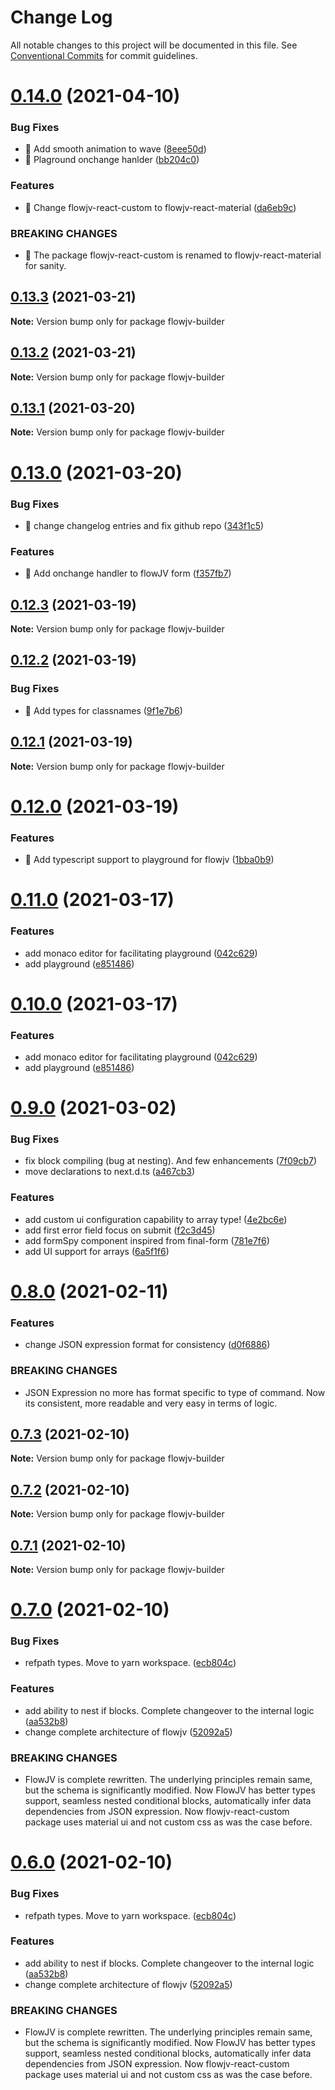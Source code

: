 # Change Log

All notable changes to this project will be documented in this file.
See [Conventional Commits](https://conventionalcommits.org) for commit guidelines.

# [0.14.0](https://github.com/pkishorez/flowjv/compare/v0.13.3...v0.14.0) (2021-04-10)


### Bug Fixes

* 🐛 Add smooth animation to wave ([8eee50d](https://github.com/pkishorez/flowjv/commit/8eee50d838bab8245c4846dbff2a7b438f2f8487))
* 🐛 Plaground onchange hanlder ([bb204c0](https://github.com/pkishorez/flowjv/commit/bb204c0799d90b06b8c496f953ed50101c787f16))


### Features

* 🎸 Change flowjv-react-custom to flowjv-react-material ([da6eb9c](https://github.com/pkishorez/flowjv/commit/da6eb9cbb6fc74296341a8698462f471d71d468d))


### BREAKING CHANGES

* 🧨 The package flowjv-react-custom is renamed to flowjv-react-material for
sanity.





## [0.13.3](https://github.com/pkishorez/flowjv/compare/v0.13.2...v0.13.3) (2021-03-21)

**Note:** Version bump only for package flowjv-builder





## [0.13.2](https://github.com/pkishorez/flowjv/compare/v0.13.1...v0.13.2) (2021-03-21)

**Note:** Version bump only for package flowjv-builder





## [0.13.1](https://github.com/pkishorez/flowjv/compare/v0.13.0...v0.13.1) (2021-03-20)

**Note:** Version bump only for package flowjv-builder





# [0.13.0](https://github.com/pkishorez/flowjv/compare/v0.12.3...v0.13.0) (2021-03-20)


### Bug Fixes

* 🐛 change changelog entries and fix github repo ([343f1c5](https://github.com/pkishorez/flowjv/commit/343f1c5f53cb9651f2dd2a110a2c43d426231872))


### Features

* 🎸 Add onchange handler to flowJV form ([f357fb7](https://github.com/pkishorez/flowjv/commit/f357fb7f532182ae4328b0854b203dae456936dd))





## [0.12.3](https://github.com/pkishorez/flowjv/compare/v0.12.2...v0.12.3) (2021-03-19)

**Note:** Version bump only for package flowjv-builder

## [0.12.2](https://github.com/pkishorez/flowjv/compare/v0.12.1...v0.12.2) (2021-03-19)

### Bug Fixes

-   🐛 Add types for classnames ([9f1e7b6](https://github.com/pkishorez/flowjv/commit/9f1e7b67eda5b9afa80e418c02d1243e4f1cf48f))

## [0.12.1](https://github.com/pkishorez/flowjv/compare/v0.12.0...v0.12.1) (2021-03-19)

**Note:** Version bump only for package flowjv-builder

# [0.12.0](https://github.com/pkishorez/flowjv/compare/v0.11.0...v0.12.0) (2021-03-19)

### Features

-   🎸 Add typescript support to playground for flowjv ([1bba0b9](https://github.com/pkishorez/flowjv/commit/1bba0b9c8eacb73bb345b5f6e9e5c0439012ca4a))

# [0.11.0](https://github.com/pkishorez/flowjv/compare/v0.9.0...v0.11.0) (2021-03-17)

### Features

-   add monaco editor for facilitating playground ([042c629](https://github.com/pkishorez/flowjv/commit/042c629d3013da3d70368d587000f1f626653656))
-   add playground ([e851486](https://github.com/pkishorez/flowjv/commit/e851486feaea2b60b00c6a7d0f97c078704a18ba))

# [0.10.0](https://github.com/pkishorez/flowjv/compare/v0.9.0...v0.10.0) (2021-03-17)

### Features

-   add monaco editor for facilitating playground ([042c629](https://github.com/pkishorez/flowjv/commit/042c629d3013da3d70368d587000f1f626653656))
-   add playground ([e851486](https://github.com/pkishorez/flowjv/commit/e851486feaea2b60b00c6a7d0f97c078704a18ba))

# [0.9.0](https://github.com/pkishorez/flowjv/compare/v0.8.0...v0.9.0) (2021-03-02)

### Bug Fixes

-   fix block compiling (bug at nesting). And few enhancements ([7f09cb7](https://github.com/pkishorez/flowjv/commit/7f09cb7c6ae3255ea916d15edb6a719667bfbb5d))
-   move declarations to next.d.ts ([a467cb3](https://github.com/pkishorez/flowjv/commit/a467cb3c0ae4ffe97d553eed08ddf9f26920c7e8))

### Features

-   add custom ui configuration capability to array type! ([4e2bc6e](https://github.com/pkishorez/flowjv/commit/4e2bc6ec8af4c0ebb40b80c0aca8d5af45738403))
-   add first error field focus on submit ([f2c3d45](https://github.com/pkishorez/flowjv/commit/f2c3d454bebbd5bf6f6ce5ce9d17c6670bac9461))
-   add formSpy component inspired from final-form ([781e7f6](https://github.com/pkishorez/flowjv/commit/781e7f6350e397b10302becbddfd208d6d763281))
-   add UI support for arrays ([6a5f1f6](https://github.com/pkishorez/flowjv/commit/6a5f1f602b1110ed1d56e385868051dce8043ab5))

# [0.8.0](https://github.com/pkishorez/flowjv/compare/v0.7.3...v0.8.0) (2021-02-11)

### Features

-   change JSON expression format for consistency ([d0f6886](https://github.com/pkishorez/flowjv/commit/d0f68862c7b5f991622d7bdffd6beb3679074ad4))

### BREAKING CHANGES

-   JSON Expression no more has format specific to type of command. Now its consistent,
    more readable and very easy in terms of logic.

## [0.7.3](https://github.com/pkishorez/flowjv/compare/v0.7.2...v0.7.3) (2021-02-10)

**Note:** Version bump only for package flowjv-builder

## [0.7.2](https://github.com/pkishorez/flowjv/compare/v0.7.1...v0.7.2) (2021-02-10)

**Note:** Version bump only for package flowjv-builder

## [0.7.1](https://github.com/pkishorez/flowjv/compare/v0.7.0...v0.7.1) (2021-02-10)

**Note:** Version bump only for package flowjv-builder

# [0.7.0](https://github.com/pkishorez/flowjv/compare/v0.5.3...v0.7.0) (2021-02-10)

### Bug Fixes

-   refpath types. Move to yarn workspace. ([ecb804c](https://github.com/pkishorez/flowjv/commit/ecb804c50c7fc5351ce2404bc1c93745bf619bb5))

### Features

-   add ability to nest if blocks. Complete changeover to the internal logic ([aa532b8](https://github.com/pkishorez/flowjv/commit/aa532b852cefd993d439f9ffe8af5c5043c3d877))
-   change complete architecture of flowjv ([52092a5](https://github.com/pkishorez/flowjv/commit/52092a56fed60ce65f96eb96a3b4208beee7d9ed))

### BREAKING CHANGES

-   FlowJV is complete rewritten. The underlying principles remain same, but the schema
    is significantly modified. Now FlowJV has better types support, seamless nested conditional blocks,
    automatically infer data dependencies from JSON expression. Now flowjv-react-custom package uses
    material ui and not custom css as was the case before.

# [0.6.0](https://github.com/pkishorez/flowjv/compare/v0.5.3...v0.6.0) (2021-02-10)

### Bug Fixes

-   refpath types. Move to yarn workspace. ([ecb804c](https://github.com/pkishorez/flowjv/commit/ecb804c50c7fc5351ce2404bc1c93745bf619bb5))

### Features

-   add ability to nest if blocks. Complete changeover to the internal logic ([aa532b8](https://github.com/pkishorez/flowjv/commit/aa532b852cefd993d439f9ffe8af5c5043c3d877))
-   change complete architecture of flowjv ([52092a5](https://github.com/pkishorez/flowjv/commit/52092a56fed60ce65f96eb96a3b4208beee7d9ed))

### BREAKING CHANGES

-   FlowJV is complete rewritten. The underlying principles remain same, but the schema
    is significantly modified. Now FlowJV has better types support, seamless nested conditional blocks,
    automatically infer data dependencies from JSON expression. Now flowjv-react-custom package uses
    material ui and not custom css as was the case before.
